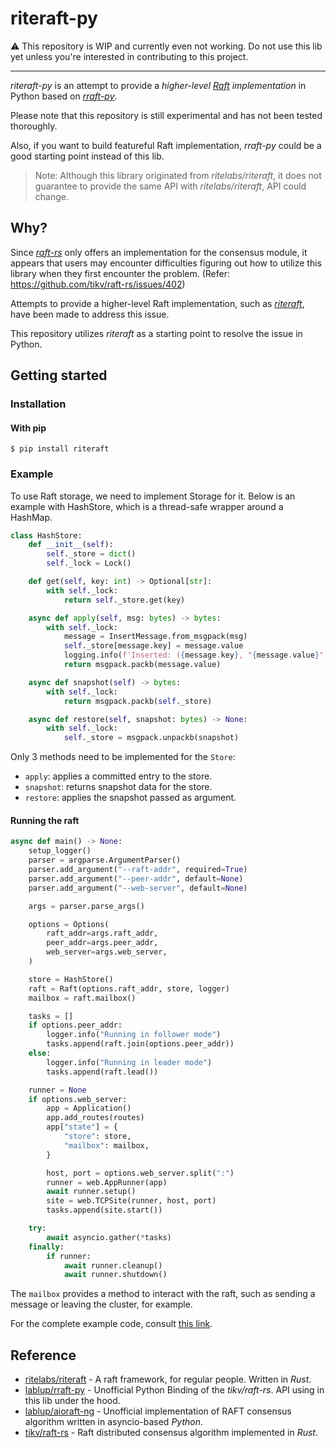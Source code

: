 # riteraft-py

⚠️ This repository is WIP and currently even not working. Do not use this lib yet unless you're interested in contributing to this project.

---

*riteraft-py* is an attempt to provide a *higher-level [Raft](https://en.wikipedia.org/wiki/Raft_(algorithm)) implementation* in Python based on *[rraft-py](https://github.com/lablup/rraft-py)*.

Please note that this repository is still experimental and has not been tested thoroughly.

Also, if you want to build featureful Raft implementation, *rraft-py* could be a good starting point instead of this lib.

> Note: Although this library originated from *ritelabs/riteraft*, it does not guarantee to provide the same API with *ritelabs/riteraft*, API could change.

## Why?

Since *[raft-rs](https://github.com/tikv/raft-rs)* only offers an implementation for the consensus module, it appears that users may encounter difficulties figuring out how to utilize this library when they first encounter the problem. (Refer: https://github.com/tikv/raft-rs/issues/402)

Attempts to provide a higher-level Raft implementation, such as *[riteraft](https://github.com/tikv/raft-rs/issues/402)*, have been made to address this issue.

This repository utilizes *riteraft* as a starting point to resolve the issue in Python.

## Getting started

### Installation

#### With pip

```
$ pip install riteraft
```

### Example

To use Raft storage, we need to implement Storage for it. Below is an example with HashStore, which is a thread-safe wrapper around a HashMap.

```py
class HashStore:
    def __init__(self):
        self._store = dict()
        self._lock = Lock()

    def get(self, key: int) -> Optional[str]:
        with self._lock:
            return self._store.get(key)

    async def apply(self, msg: bytes) -> bytes:
        with self._lock:
            message = InsertMessage.from_msgpack(msg)
            self._store[message.key] = message.value
            logging.info(f'Inserted: ({message.key}, "{message.value}")')
            return msgpack.packb(message.value)

    async def snapshot(self) -> bytes:
        with self._lock:
            return msgpack.packb(self._store)

    async def restore(self, snapshot: bytes) -> None:
        with self._lock:
            self._store = msgpack.unpackb(snapshot)
```

Only 3 methods need to be implemented for the `Store`:

* `apply`: applies a committed entry to the store.
* `snapshot`: returns snapshot data for the store.
* `restore`: applies the snapshot passed as argument.

#### Running the raft

```py
async def main() -> None:
    setup_logger()
    parser = argparse.ArgumentParser()
    parser.add_argument("--raft-addr", required=True)
    parser.add_argument("--peer-addr", default=None)
    parser.add_argument("--web-server", default=None)

    args = parser.parse_args()

    options = Options(
        raft_addr=args.raft_addr,
        peer_addr=args.peer_addr,
        web_server=args.web_server,
    )

    store = HashStore()
    raft = Raft(options.raft_addr, store, logger)
    mailbox = raft.mailbox()

    tasks = []
    if options.peer_addr:
        logger.info("Running in follower mode")
        tasks.append(raft.join(options.peer_addr))
    else:
        logger.info("Running in leader mode")
        tasks.append(raft.lead())

    runner = None
    if options.web_server:
        app = Application()
        app.add_routes(routes)
        app["state"] = {
            "store": store,
            "mailbox": mailbox,
        }

        host, port = options.web_server.split(":")
        runner = web.AppRunner(app)
        await runner.setup()
        site = web.TCPSite(runner, host, port)
        tasks.append(site.start())

    try:
        await asyncio.gather(*tasks)
    finally:
        if runner:
            await runner.cleanup()
            await runner.shutdown()
```

The `mailbox` provides a method to interact with the raft, such as sending a message or leaving the cluster, for example.

For the complete example code, consult [this link](https://github.com/lablup/riteraft-py/blob/main/examples/memstore/main.py).

## Reference

- [ritelabs/riteraft](https://github.com/ritelabs/riteraft) - A raft framework, for regular people. Written in *Rust*.
- [lablup/rraft-py](https://github.com/lablup/rraft-py) - Unofficial Python Binding of the *tikv/raft-rs*. API using in this lib under the hood.
- [lablup/aioraft-ng](https://github.com/lablup/aioraft-ng) - Unofficial implementation of RAFT consensus algorithm written in asyncio-based *Python*.
- [tikv/raft-rs](https://github.com/tikv/raft-rs) - Raft distributed consensus algorithm implemented in *Rust*.
